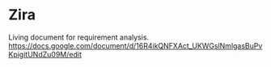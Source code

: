 # Zira

Living document for requirement analysis.
https://docs.google.com/document/d/16R4ikQNFXAct_UKWGslNmlgasBuPvKpigitUNdZu09M/edit
